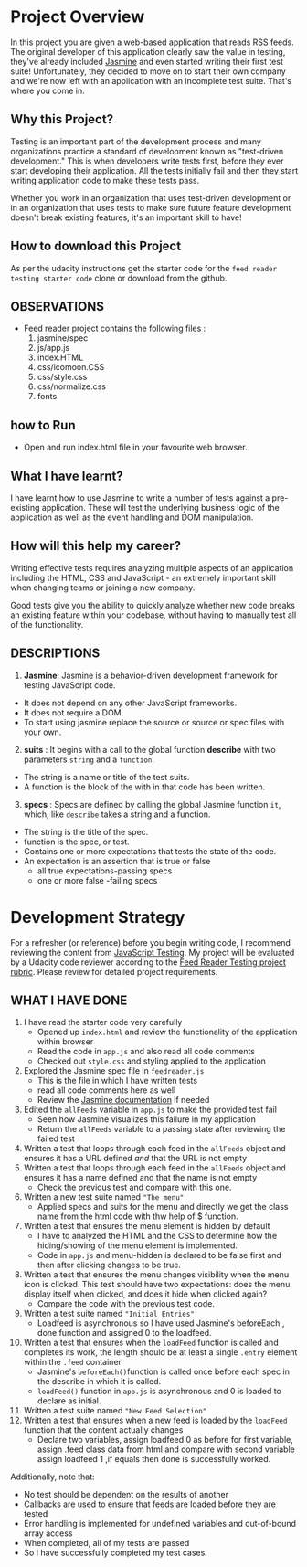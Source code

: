 # Project Overview

In this project you are given a web-based application that reads RSS feeds. The original developer of this application clearly saw the value in testing, they've already included [Jasmine](http://jasmine.github.io/) and even started writing their first test suite! Unfortunately, they decided to move on to start their own company and we're now left with an application with an incomplete test suite. That's where you come in.

## Why this Project?

Testing is an important part of the development process and many organizations practice a standard of development known as "test-driven development." This is when developers write tests first, before they ever start developing their application. All the tests initially fail and then they start writing application code to make these tests pass.

Whether you work in an organization that uses test-driven development or in an organization that uses tests to make sure future feature development doesn't break existing features, it's an important skill to have!

## How to download this Project

  As per the udacity instructions get the starter code for the `feed reader testing starter code` clone or download from the github.

## OBSERVATIONS

-   Feed reader project contains the following files :
    1.  jasmine/spec
    2.  js/app.js
    3.  index.HTML
    4.  css/icomoon.CSS
    5.  css/style.css
    6.  css/normalize.css
    7.  fonts

## how to Run

-   Open and run index.html file in your favourite web browser.

## What I  have learnt?

I have learnt how to use Jasmine to write a number of tests against a pre-existing application. These will test the underlying business logic of the application as well as the event handling and DOM manipulation.

## How will this help my career?

Writing effective tests requires analyzing multiple aspects of an application including the HTML, CSS and JavaScript - an extremely important skill when changing teams or joining a new company.

Good tests give you the ability to quickly analyze whether new code breaks an existing feature within your codebase, without having to manually test all of the functionality.

## DESCRIPTIONS

1.  **Jasmine**: Jasmine is a behavior-driven development framework for testing JavaScript code.

-   It does not depend on any other JavaScript frameworks.
-   It does not require a DOM.
-   To start using jasmine replace the source or source or spec files with your own.

2.  **suits** : It begins with a call to the global function **describe** with two parameters `string` and a `function`.

-   The string is a name or title of the test suits.
-   A function is the block of the with in that code has been written.

3.  **specs** : Specs are defined by calling the global Jasmine function `it`, which, like `describe` takes a string and a function.

-   The string is the title of the spec.
-   function is the spec, or test.
-   Contains one or more expectations that tests the state of the code.
-   An expectation is an assertion that is true or false
    -   all true expectations-passing specs
    -   one or more false -failing specs

# Development Strategy

For a refresher (or reference) before you begin writing code, I recommend reviewing the content from [JavaScript Testing](https://www.udacity.com/course/javascript-testing--ud549). My project will be evaluated by a Udacity code reviewer according to the [Feed Reader Testing project rubric](https://review.udacity.com/#!/rubrics/18/view). Please review for detailed project requirements.

## WHAT I HAVE DONE

1.  I have read the starter code very carefully
    -   Opened up `index.html` and review the functionality of the application within browser
    -   Read the code in `app.js` and also read all code comments
    -   Checked out `style.css` and styling applied to the application
2.  Explored the Jasmine spec file in `feedreader.js`
    -   This is the file in which I have written tests
    -   read all code comments here as well
    -   Review the [Jasmine documentation](http://jasmine.github.io) if needed
3.  Edited the `allFeeds` variable in `app.js` to make the provided test fail
    -   Seen how Jasmine visualizes this failure in my application
    -   Return the `allFeeds` variable to a passing state after reviewing the failed test
4.  Written a test that loops through each feed in the `allFeeds` object and ensures it has a URL defined _and_ that the URL is not empty
5.  Written a test that loops through each feed in the `allFeeds` object and ensures it has a name defined and that the name is not empty
    -   Check the previous test and compare with this one.
6.  Written a new test suite named `"The menu"`
    -   Applied specs and suits for the menu and directly we get the class name from the html code with thw help of $ function.
7.  Written a test that ensures the menu element is hidden by default
    -   I have to analyzed the HTML and the CSS to determine how the hiding/showing of the menu element is implemented.
    -   Code in `app.js` and menu-hidden is declared to be false first and then after clicking changes to be true.
8.  Written a test that ensures the menu changes visibility when the menu icon is clicked. This test should have two expectations: does the menu display itself when clicked, and does it hide when clicked again?
    -   Compare the code with the previous test code.
9.  Written a test suite named `"Initial Entries"`
    -   Loadfeed is asynchronous so I have used Jasmine's beforeEach , done function and assigned 0 to the loadfeed.
10. Written a test that ensures when the `loadFeed` function is called and completes its work, the length should be at least a single `.entry` element within the `.feed` container
    -   Jasmine's `beforeEach()`function is called once before each spec in the describe in which it is called.
    -   `loadFeed()` function in `app.js` is asynchronous and 0 is loaded to declare as initial.
11. Written a test suite named `"New Feed Selection"`
12. Written a test that ensures when a new feed is loaded by the `loadFeed` function that the content actually changes
    -   Declare two variables, assign loadfeed 0 as before for first variable, assign .feed class data from html and compare with second variable assign loadfeed 1 ,if equals then done is successfully worked.

Additionally, note that:

-   No test should be dependent on the results of another
-   Callbacks are used to ensure that feeds are loaded before they are tested
-   Error handling is implemented for undefined variables and out-of-bound array access
-   When completed, all of my tests are passed
-   So I have successfully completed my test cases.
